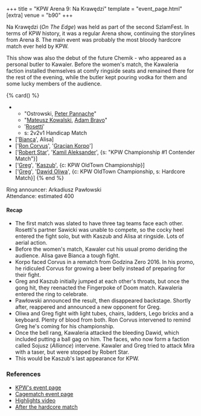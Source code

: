 +++
title = "KPW Arena 9: Na Krawędzi"
template = "event_page.html"
[extra]
venue = "b90"
+++

Na Krawędzi (_On The Edge_) was held as part of the second SzlamFest. In terms of KPW history, it was a regular Arena show, continuing the storylines from Arena 8. The main event was probably the most bloody hardcore match ever held by KPW.

This show was also the debut of the future Chemik - who appeared as a personal butler to Kawaler. Before the women's match, the Kawaleria faction installed themselves at comfy ringside seats and remained there for the rest of the evening, while the butler kept pouring vodka for them and some lucky members of the audience.

{% card() %}
- - "Ostrowski, [Peter Pannache](@/w/peter-pannache.md)"
  - "[Mateusz Kowalski](@/w/mateusz-kowalski.md), [Adam Bravo](@/w/adam-bravo.md)"
  - '[Rosetti](@/w/rosetti.md)'
  - s: 2v2v1 Handicap Match
- ['[Bianca](@/w/bianca.md)', Alisa]
- ['[Ron Corvus](@/w/ron-corvus.md)', '[Gracjan Korpo](@/w/gracjan-korpo.md)']
- ['[Robert Star](@/w/robert-star.md)', '[Kamil Aleksander](@/w/kamil-aleksander.md)',
  {s: "KPW Championship #1 Contender Match"}]
- ['[Greg](@/w/greg.md)', '[Kaszub](@/w/kaszub.md)', {c: KPW OldTown Championship}]
- ['[Greg](@/w/greg.md)', '[Dawid Oliwa](@/w/dawid-oliwa.md)', {c: KPW OldTown Championship,
    s: Hardcore Match}]
{% end %}

Ring announcer: Arkadiusz Pawłowski \
Attendance: estimated 400

#### Recap

* The first match was slated to have three tag teams face each other. Rosetti's partner
  Sawicki was unable to compete, so the cocky heel entered the fight solo, but with
  Kaszub and Alisa at ringside. Lots of aerial action.
* Before the women's match, Kawaler cut his usual promo deriding the audience. Alisa gave
  Bianca a tough fight.
* Korpo faced Corvus in a rematch from Godzina Zero 2016. In his promo, he ridiculed
  Corvus for growing a beer belly instead of preparing for their fight.
* Greg and Kaszub initially jumped at each other's throats, but once the gong hit, they reenacted the Fingerpoke of Doom match. Kawaleria entered the ring to celebrate.
* Pawłowski announced the result, then disappeared backstage. Shortly after, reappered and announced a new opponent for Greg.
* Oliwa and Greg fight with light tubes, chairs, ladders, Lego bricks and a keyboard. Plenty of blood from both. Ron Corvus intervened to remind Greg he's coming for his championship.
* Once the bell rang, Kawaleria attacked the bleeding Dawid, which included putting a ball gag on him. The faces, who now form a faction called Sojusz (_Alliance_) intervene. Kawaler and Greg tried to attack Mira with a taser, but were stopped by Robert Star.
* This would be Kaszub's last appearance for KPW.


### References

* [KPW's event page](https://kpwrestling.pl/events/kpw-arena-9/)
* [Cagematch event page](https://www.cagematch.net/?id=1&nr=188307)
* [Highlights video](https://www.youtube.com/watch?v=SnHPCkTeOdg)
* [After the hardcore match](https://www.youtube.com/watch?v=CmCESeZpn_w)
